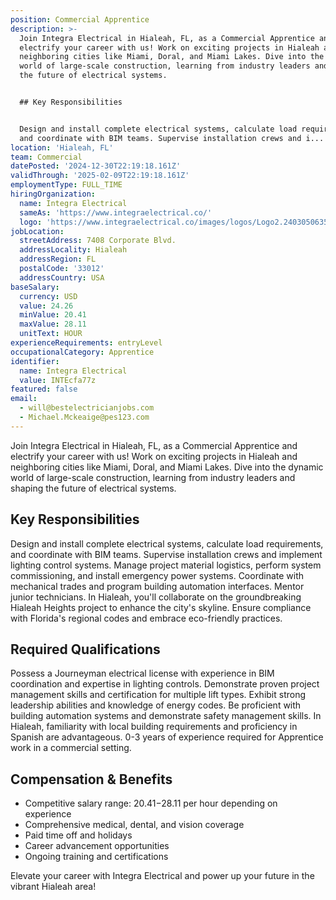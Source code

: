 ```yaml
---
position: Commercial Apprentice
description: >-
  Join Integra Electrical in Hialeah, FL, as a Commercial Apprentice and
  electrify your career with us! Work on exciting projects in Hialeah and
  neighboring cities like Miami, Doral, and Miami Lakes. Dive into the dynamic
  world of large-scale construction, learning from industry leaders and shaping
  the future of electrical systems.


  ## Key Responsibilities


  Design and install complete electrical systems, calculate load requirements,
  and coordinate with BIM teams. Supervise installation crews and i...
location: 'Hialeah, FL'
team: Commercial
datePosted: '2024-12-30T22:19:18.161Z'
validThrough: '2025-02-09T22:19:18.161Z'
employmentType: FULL_TIME
hiringOrganization:
  name: Integra Electrical
  sameAs: 'https://www.integraelectrical.co/'
  logo: 'https://www.integraelectrical.co/images/logos/Logo2.2403050635216.png'
jobLocation:
  streetAddress: 7408 Corporate Blvd.
  addressLocality: Hialeah
  addressRegion: FL
  postalCode: '33012'
  addressCountry: USA
baseSalary:
  currency: USD
  value: 24.26
  minValue: 20.41
  maxValue: 28.11
  unitText: HOUR
experienceRequirements: entryLevel
occupationalCategory: Apprentice
identifier:
  name: Integra Electrical
  value: INTEcfa77z
featured: false
email:
  - will@bestelectricianjobs.com
  - Michael.Mckeaige@pes123.com
---
```




Join Integra Electrical in Hialeah, FL, as a Commercial Apprentice and electrify your career with us! Work on exciting projects in Hialeah and neighboring cities like Miami, Doral, and Miami Lakes. Dive into the dynamic world of large-scale construction, learning from industry leaders and shaping the future of electrical systems.

## Key Responsibilities

Design and install complete electrical systems, calculate load requirements, and coordinate with BIM teams. Supervise installation crews and implement lighting control systems. Manage project material logistics, perform system commissioning, and install emergency power systems. Coordinate with mechanical trades and program building automation interfaces. Mentor junior technicians. In Hialeah, you'll collaborate on the groundbreaking Hialeah Heights project to enhance the city's skyline. Ensure compliance with Florida's regional codes and embrace eco-friendly practices.

## Required Qualifications

Possess a Journeyman electrical license with experience in BIM coordination and expertise in lighting controls. Demonstrate proven project management skills and certification for multiple lift types. Exhibit strong leadership abilities and knowledge of energy codes. Be proficient with building automation systems and demonstrate safety management skills. In Hialeah, familiarity with local building requirements and proficiency in Spanish are advantageous. 0-3 years of experience required for Apprentice work in a commercial setting.

## Compensation & Benefits

- Competitive salary range: $20.41-$28.11 per hour depending on experience
- Comprehensive medical, dental, and vision coverage
- Paid time off and holidays
- Career advancement opportunities
- Ongoing training and certifications

Elevate your career with Integra Electrical and power up your future in the vibrant Hialeah area!
